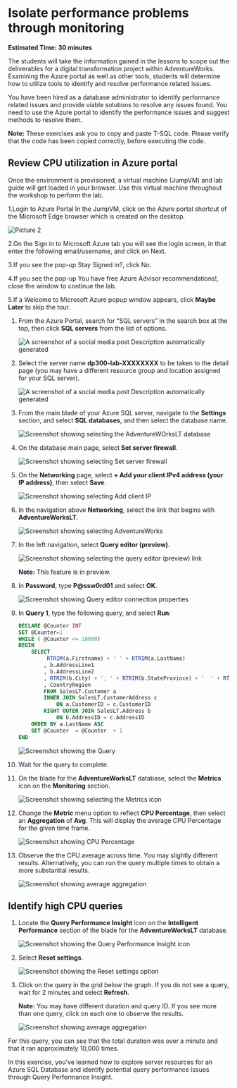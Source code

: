 
# Isolate performance problems through monitoring

**Estimated Time: 30 minutes**

The students will take the information gained in the lessons to scope out the deliverables for a digital transformation project within AdventureWorks. Examining the Azure portal as well as other tools, students will determine how to utilize tools to identify and resolve performance related issues.

You have been hired as a database administrator to identify performance related issues and provide viable solutions to resolve any issues found. You need to use the Azure portal to identify the performance issues and suggest methods to resolve them.

**Note:** These exercises ask you to copy and paste T-SQL code. Please verify that the code has been copied correctly, before executing the code.

## Review CPU utilization in Azure portal

Once the environment is provisioned, a virtual machine (JumpVM) and lab guide will get loaded in your browser. Use this virtual machine throughout the workshop to perform the lab. 

1.Login to Azure Portal
In the JumpVM, click on the Azure portal shortcut of the Microsoft Edge browser which is created on the desktop.

  ![Picture 2](../images/azureportal1.png)
  
2.On the Sign in to Microsoft Azure tab you will see the login screen, in that enter the following email/username, and click on Next.

3.If you see the pop-up Stay Signed in?, click No.


4.If you see the pop-up You have free Azure Advisor recommendations!, close the window to continue the lab.


5.If a Welcome to Microsoft Azure popup window appears, click **Maybe Later** to skip the tour.
  

1. From the Azure Portal, search for “SQL servers” in the search box at the top, then click **SQL servers** from the list of options.

    ![A screenshot of a social media post Description automatically generated](../images/dp-300-module-04-lab-1.png)

1. Select the server name **dp300-lab-XXXXXXXX** to be taken to the detail page (you may have a different resource group and location assigned for your SQL server).

    ![A screenshot of a social media post Description automatically generated](../images/dp-300-module-04-lab-2.png)

1. From the main blade of your Azure SQL server, navigate to the **Settings** section, and select **SQL databases**, and then select the database name.

    ![Screenshot showing selecting the AdventureWOrksLT database](../images/dp-300-module-05-lab-04.png)

1. On the database main page, select **Set server firewall**.

    ![Screenshot showing selecting Set server firewall](../images/dp-300-module-06-lab-01.png)

1. On the **Networking** page, select **+ Add your client IPv4 address (your IP address)**, then select **Save**.

    ![Screenshot showing selecting Add client IP](../images/dp-300-module-06-lab-02.png)

1. In the navigation above **Networking**, select the link that begins with **AdventureWorksLT**.

    ![Screenshot showing selecting AdventureWorks](../images/dp-300-module-06-lab-03.png)

1. In the left navigation, select **Query editor (preview)**.

    ![Screenshot showing selecting the query editor (preview) link](../images/dp-300-module-06-lab-04.png)

    **Note:** This feature is in preview.

1. In **Password**, type **P@ssw0rd01** and select **OK**.

    ![Screenshot showing Query editor connection properties](../images/lab6_1.png)

1. In **Query 1**, type the following query, and select **Run**:

    ```sql
    DECLARE @Counter INT 
    SET @Counter=1
    WHILE ( @Counter <= 10000)
    BEGIN
        SELECT 
             RTRIM(a.Firstname) + ' ' + RTRIM(a.LastName)
            , b.AddressLine1
            , b.AddressLine2
            , RTRIM(b.City) + ', ' + RTRIM(b.StateProvince) + '  ' + RTRIM(b.PostalCode)
            , CountryRegion
            FROM SalesLT.Customer a
            INNER JOIN SalesLT.CustomerAddress c 
                ON a.CustomerID = c.CustomerID
            RIGHT OUTER JOIN SalesLT.Address b
                ON b.AddressID = c.AddressID
        ORDER BY a.LastName ASC
        SET @Counter  = @Counter  + 1
    END
    ```

    ![Screenshot showing the Query](../images/dp-300-module-06-lab-06.png)

1. Wait for the query to complete.

1. On the blade for the **AdventureWorksLT** database, select the **Metrics** icon on the **Monitoring** section.

    ![Screenshot showing selecting the Metrics icon](../images/dp-300-module-06-lab-07.png)

1. Change the **Metric** menu option to reflect **CPU Percentage**, then select an **Aggregation** of **Avg**. This will display the average CPU Percentage for the given time frame.

    ![Screenshot showing CPU Percentage](../images/dp-300-module-06-lab-08.png)

1. Observe the the CPU average across time. You may slightly different results. Alternatively, you can run the query multiple times to obtain a more substantial results.

    ![Screenshot showing average aggregation](../images/dp-300-module-06-lab-09.png)

## Identify high CPU queries

1. Locate the **Query Performance Insight** icon on the **Intelligent Performance** section of the blade for the **AdventureWorksLT** database.

    ![Screenshot showing the Query Performance Insight icon](../images/dp-300-module-06-lab-10.png)

1. Select **Reset settings**.

    ![Screenshot showing the Reset settings option](../images/dp-300-module-06-lab-11.png)

1. Click on the query in the grid below the graph. If you do not see a query, wait for 2 minutes and select **Refresh**.

    **Note:** You may have different duration and query ID. If you see more than one query, click on each one to observe the results.

    ![Screenshot showing average aggregation](../images/dp-300-module-06-lab-12.png)

For this query, you can see that the total duration was over a minute and that it ran approximately 10,000 times.

In this exercise, you've learned how to explore server resources for an Azure SQL Database and identify potential query performance issues through Query Performance Insight.
